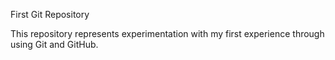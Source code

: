 First Git Repository

This repository represents experimentation with my first experience
through using Git and GitHub.

